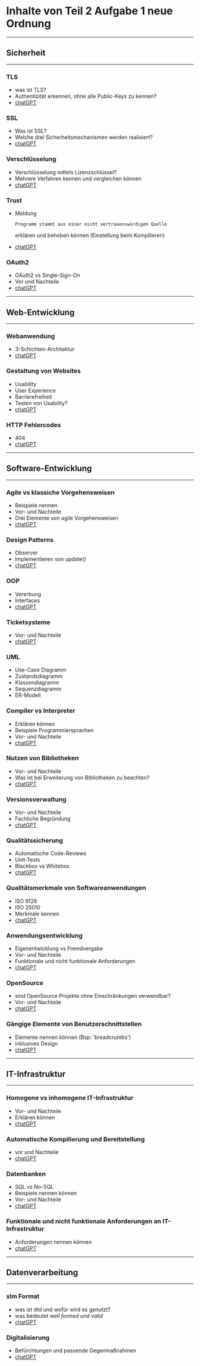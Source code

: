# Inhalte von Teil 2 Aufgabe 1 neue Ordnung

---

## Sicherheit

---

### TLS

- was ist TLS?
- Authentizität erkennen, ohne alle Public-Keys zu kennen?
- [chatGPT](./chatGPT/tls.md)

### SSL

- Was ist SSL?
- Welche drei Sicherheitsmechanismen werden realisiert?
- [chatGPT](./chatGPT/ssl.md)

### Verschlüsselung

- Verschlüsselung mittels Lizenzschlüssel?
- Mehrere Verfahren kennen und vergleichen können
- [chatGPT](./chatGPT/verschluesselung.md)

### Trust

- Meldung

  `Programm stammt aus einer nicht vertrauenswürdigen Quelle`

  erklären und beheben können (Einstellung beim Kompilieren)

- [chatGPT](./chatGPT/trust.md)

### OAuth2

- OAuth2 vs Single-Sign-On
- Vor und Nachteile
- [chatGPT](./chatGPT/oAuth2.md)

---

## Web-Entwicklung

---

### Webanwendung

- 3-Schichten-Architektur
- [chatGPT](./chatGPT/3schichten.md)

### Gestaltung von Websites

- Usability
- User Experience
- Barrierefreiheit
- Testen von Usability?
- [chatGPT](./chatGPT/usability.md)

### HTTP Fehlercodes

- 404
- [chatGPT](./chatGPT/httpCodes.md)

---

## Software-Entwicklung

---

### Agile vs klassiche Vorgehensweisen

- Beispiele nennen
- Vor- und Nachteile
- Drei Elemente von agile Vorgehensweisen
- [chatGPT](./chatGPT/agileVsKlassisch.md)

### Design Patterns

- Observer
- Implementieren von update()
- [chatGPT](./chatGPT/designPatterns.md)

### OOP

- Vererbung
- Interfaces
- [chatGPT](./chatGPT/oop.md)

### Ticketsysteme

- Vor- und Nachteile
- [chatGPT](./ticketsysteme.md)

### UML

- Use-Case Diagramm
- Zustandsdiagramm
- Klassendiagramm
- Sequenzdiagramm
- ER-Modell

### Compiler vs Interpreter

- Erklären können
- Beispiele Programmiersprachen
- Vor- und Nachteile
- [chatGPT](./chatGPT/compiler.md)

### Nutzen von Bibliotheken

- Vor- und Nachteile
- Was ist bei Erweiterung von Bibliotheken zu beachten?
- [chatGPT](./chatGPT/bibliotheken.md)

### Versionsverwaltung

- Vor- und Nachteile
- Fachliche Begründung
- [chatGPT](./chatGPT/git.md)

### Qualitätssicherung

- Automatische Code-Reviews
- Unit-Tests
- Blackbox vs Whitebox
- [chatGPT](./chatGPT/qc.md)

### Qualitätsmerkmale von Softwareanwendungen

- ISO 9126
- ISO 25010
- Merkmale kennen
- [chatGPT](./chatGPT/qualitaetsmerkmale.md)

### Anwendungsentwicklung

- Eigenentwicklung vs Fremdvergabe
- Vor- und Nachteile
- Funktionale und nicht funktionale Anforderungen
- [chatGPT](./chatGPT/eigenVsFremd.md)

### OpenSource

- sind OpenSource Projekte ohne Einschränkungen verwendbar?
- Vor- und Nachteile
- [chatGPT](./chatGPT/openSource.md)

### Gängige Elemente von Benutzerschnittstellen

- Elemente nennen können (Bsp: 'breadcrumbs')
- inklusives Design
- [chatGPT](./chatGPT/benutzerschnittstellen.md)

---

## IT-Infrastruktur

---

### Homogene vs inhomogene IT-Infrastruktur

- Vor- und Nachteile
- Erklären können
- [chatGPT](./chatGPT/homogeneVsInhomogeneInfrastruktur.md)

### Automatische Kompilierung und Bereitstellung

- vor und Nachteile
- [chatGPT](./chatGPT/automatischeKompilierung.md)

### Datenbanken

- SQL vs No-SQL
- Beispiele nennen können
- Vor- und Nachteile
- [chatGPT](./chatGPT/sqlVsNoSql.md)

### Funktionale und nicht funktionale Anforderungen an IT-Infrastruktur

- Anforderungen nennen können
- [chatGPT](./chatGPT/funktionaleUndNichtFunktionaleAnforderungen.md)

---

## Datenverarbeitung

---

### xlm Format

- was ist dtd und wofür wird es genutzt?
- was bedeutet _well formed_ und _valid_
- [chatGPT](./chatGPT/xml.md)

### Digitalisierung

- Befürchtungen und passende Gegenmaßnahmen
- [chatGPT](./chatGPT/digitalisierung.md)
